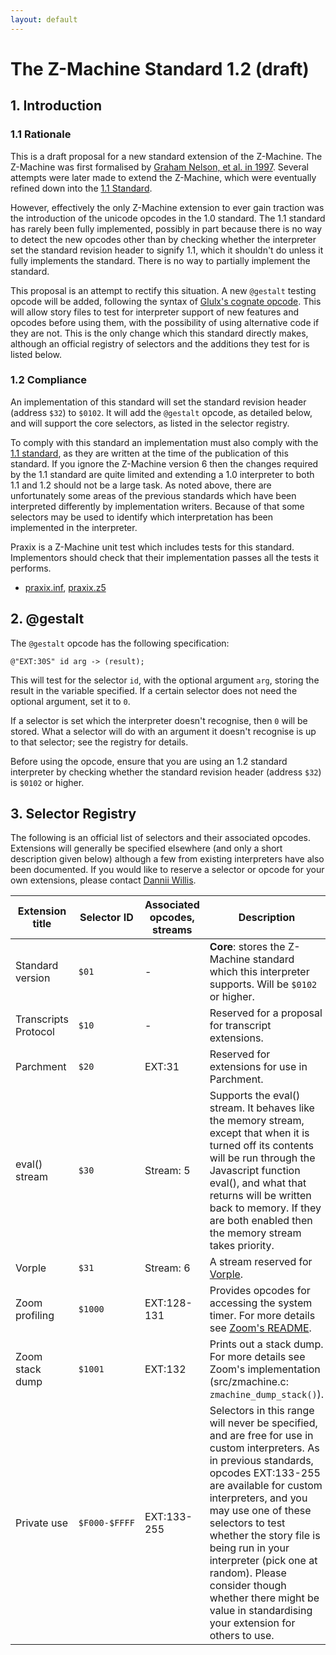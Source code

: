 ```yaml
---
layout: default
---
```


# The Z-Machine Standard 1.2 (draft)

## 1. Introduction

### 1.1 Rationale

This is a draft proposal for a new standard extension of the Z-Machine. The Z-Machine was first formalised by [Graham Nelson, et al. in 1997](http://inform-fiction.org/zmachine/standards/z1point0/index.html). Several attempts were later made to extend the Z-Machine, which were eventually refined down into the [1.1 Standard](http://inform-fiction.org/zmachine/standards/z1point1/index.html).

However, effectively the only Z-Machine extension to ever gain traction was the introduction of the unicode opcodes in the 1.0 standard. The 1.1 standard has rarely been fully implemented, possibly in part because there is no way to detect the new opcodes other than by checking whether the interpreter set the standard revision header to signify 1.1, which it shouldn't do unless it fully implements the standard. There is no way to partially implement the standard.

This proposal is an attempt to rectify this situation. A new `@gestalt` testing opcode will be added, following the syntax of [Glulx's cognate opcode](http://eblong.com/zarf/glulx/glulx-spec_2.html#s.18). This will allow story files to test for interpreter support of new features and opcodes before using them, with the possibility of using alternative code if they are not. This is the only change which this standard directly makes, although an official registry of selectors and the additions they test for is listed below.

### 1.2 Compliance

An implementation of this standard will set the standard revision header (address `$32`) to `$0102`. It will add the `@gestalt` opcode, as detailed below, and will support the core selectors, as listed in the selector registry.

To comply with this standard an implementation must also comply with the [1.1 standard](http://inform-fiction.org/zmachine/standards/z1point1/index.html), as they are written at the time of the publication of this standard. If you ignore the Z-Machine version 6 then the changes required by the 1.1 standard are quite limited and extending a 1.0 interpreter to both 1.1 and 1.2 should not be a large task. As noted above, there are unfortunately some areas of the previous standards which have been interpreted differently by implementation writers. Because of that some selectors may be used to identify which interpretation has been implemented in the interpreter.

Praxix is a Z-Machine unit test which includes tests for this standard. Implementors should check that their implementation passes all the tests it performs.

 - [praxix.inf](https://github.com/curiousdannii/if/blob/master/tests/praxix.inf), [praxix.z5](https://github.com/curiousdannii/if/blob/master/tests/praxix.z5)

## 2. @gestalt

The `@gestalt` opcode has the following specification:

```
@"EXT:30S" id arg -> (result);
```

This will test for the selector `id`, with the optional argument `arg`, storing the result in the variable specified. If a certain selector does not need the optional argument, set it to `0`.

If a selector is set which the interpreter doesn't recognise, then `0` will be stored. What a selector will do with an argument it doesn't recognise is up to that selector; see the registry for details.

Before using the opcode, ensure that you are using an 1.2 standard interpreter by checking whether the standard revision header (address `$32`) is `$0102` or higher.

## 3. Selector Registry

The following is an official list of selectors and their associated opcodes. Extensions will generally be specified elsewhere (and only a short description given below) although a few from existing interpreters have also been documented. If you would like to reserve a selector or opcode for your own extensions, please contact [Dannii Willis](mailto:curiousdannii@gmail.com).

| Extension title | Selector ID | Associated opcodes, streams | Description |
| --------------- | ----------- | --------------------------- | ----------- |
| Standard version | `$01` | - | **Core**: stores the Z-Machine standard which this interpreter supports. Will be `$0102` or higher. |
| Transcripts Protocol | `$10` | - | Reserved for a proposal for transcript extensions. |
| Parchment | `$20` | EXT:31 | Reserved for extensions for use in Parchment. |
| eval() stream | `$30` | Stream: 5 | Supports the eval() stream. It behaves like the memory stream, except that when it is turned off its contents will be run through the Javascript function eval(), and what that returns will be written back to memory. If they are both enabled then the memory stream takes priority. |
| Vorple | `$31` | Stream: 6 | A stream reserved for [Vorple](http://vorple-if.com). |
| Zoom profiling | `$1000` | EXT:128-131 | Provides opcodes for accessing the system timer. For more details see [Zoom's README](http://www.logicalshift.co.uk/unix/zoom/). |
| Zoom stack dump | `$1001` | EXT:132 | Prints out a stack dump. For more details see Zoom's implementation (src/zmachine.c: `zmachine_dump_stack()`). |
| Private use | `$F000-$FFFF` | EXT:133-255 | Selectors in this range will never be specified, and are free for use in custom interpreters. As in previous standards, opcodes EXT:133-255 are available for custom interpreters, and you may use one of these selectors to test whether the story file is being run in your interpreter (pick one at random). Please consider though whether there might be value in standardising your extension for others to use. |